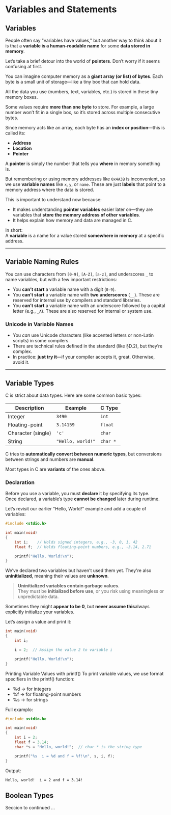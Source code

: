 # Variables and Statements

## Variables

People often say "variables have values," but another way to think about it is that a **variable is a human-readable name** for some **data stored in memory**.

Let’s take a brief detour into the world of **pointers**. Don’t worry if it seems confusing at first.

You can imagine computer memory as a **giant array (or list) of bytes**. Each byte is a small unit of storage—like a tiny box that can hold data.

All the data you use (numbers, text, variables, etc.) is stored in these tiny memory boxes.

Some values require **more than one byte** to store. For example, a large number won’t fit in a single box, so it’s stored across multiple consecutive bytes.

Since memory acts like an array, each byte has an **index or position**—this is called its:

- **Address**
- **Location**
- **Pointer**

A **pointer** is simply the number that tells you **where** in memory something is.

But remembering or using memory addresses like `0x4A3B` is inconvenient, so we use **variable names** like `x`, `y`, or `name`. These are just **labels** that point to a memory address where the data is stored.

This is important to understand now because:

- It makes understanding **pointer variables** easier later on—they are variables that **store the memory address of other variables**.
- It helps explain how memory and data are managed in C.

In short:  
A **variable** is a name for a value stored **somewhere in memory** at a specific address.

---

## Variable Naming Rules

You can use characters from `[0-9]`, `[A-Z]`, `[a-z]`, and underscores `_` to name variables, but with a few important restrictions:

- You **can’t start** a variable name with a digit (`0-9`).
- You **can’t start** a variable name with **two underscores** (`__`). These are reserved for internal use by compilers and standard libraries.
- You **can’t start** a variable name with an underscore followed by a capital letter (e.g., `_A`). These are also reserved for internal or system use.

### Unicode in Variable Names

- You *can* use Unicode characters (like accented letters or non-Latin scripts) in some compilers.
- There are technical rules defined in the standard (like §D.2), but they’re complex.
- In practice: **just try it**—if your compiler accepts it, great. Otherwise, avoid it.

---

## Variable Types

C is strict about data types. Here are some common basic types:

| Description        | Example         | C Type     |
|--------------------|-----------------|------------|
| Integer            | `3490`          | `int`      |
| Floating-point     | `3.14159`       | `float`    |
| Character (single) | `'c'`           | `char`     |
| String             | `"Hello, world!"`       | `char *`   |

C tries to **automatically convert between numeric types**, but conversions between strings and numbers are **manual**.

Most types in C are **variants** of the ones above.

### Declaration

Before you use a variable, you must **declare** it by specifying its type.  
Once declared, a variable’s type **cannot be changed** later during runtime.

Let’s revisit our earlier "Hello, World!" example and add a couple of variables:

```c
#include <stdio.h>

int main(void)
{
    int i;    // Holds signed integers, e.g., -3, 0, 1, 42
    float f;  // Holds floating-point numbers, e.g., -3.14, 2.71

    printf("Hello, World!\n");
}
```

We’ve declared two variables but haven’t used them yet. They're also **uninitialized**, meaning their values are **unknown**.

> **Uninitialized variables contain garbage values.**  
> They must be **initialized before use**, or you risk using meaningless or unpredictable data.

Sometimes they might **appear to be 0**, but **never assume this**always explicitly initialize your variables.

Let’s assign a value and print it:

```c
int main(void)
{
    int i;

    i = 2;  // Assign the value 2 to variable i

    printf("Hello, World!\n");
}
````

Printing Variable Values with printf()
To print variable values, we use format specifiers in the printf() function:

- %d → for integers
- %f → for floating-point numbers
- %s → for strings

Full examplo:

````c
#include <stdio.h>

int main(void)
{
    int i = 2;
    float f = 3.14;
    char *s = "Hello, world!";  // char * is the string type

    printf("%s  i = %d and f = %f!\n", s, i, f);
}
````

Output:

````
Hello, world!  i = 2 and f = 3.14!
````

## Boolean Types

Seccion to continued ...